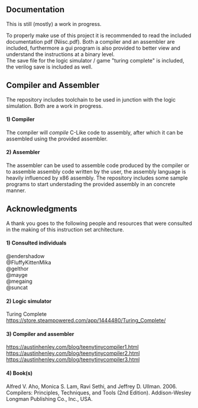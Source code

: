 
## Documentation
This is still (mostly) a work in progress.<br/>

To properly make use of this project it is recommended to read the included documentation pdf (Niisc.pdf). Both a compiler and an assembler are included, furthermore a gui program is also provided to better view and understand the instructions at a binary level.<br/>
The save file for the logic simulator / game "turing complete" is included, the verilog save is included as well.<br/>

## Compiler and Assembler
The repository includes toolchain to be used in junction with the logic simulation. Both are a work in progress.
#### 1) Compiler
The compiler will *compile* C-Like code to assembly, after which it can be assembled using the provided assembler.

#### 2) Assembler
The assembler can be used to assemble code produced by the compiler or to assemble assembly code written by the user, the assembly language is heavily influenced by x86 assembly. The repository includes some sample programs to start understading the provided assembly in an concrete manner.

## Acknowledgments

A thank you goes to the following people and resources that were consulted in the making of this instruction set architecture.

#### 1) Consulted individuals

@endershadow<br/>
@FluffyKittenMika<br/>
@gelthor<br/>
@mayge<br/>
@megaing<br/>
@suncat


#### 2) Logic simulator
Turing Complete
https://store.steampowered.com/app/1444480/Turing_Complete/

#### 3) Compiler and assembler
https://austinhenley.com/blog/teenytinycompiler1.html
https://austinhenley.com/blog/teenytinycompiler2.html
https://austinhenley.com/blog/teenytinycompiler3.html

#### 4) Book(s)
Alfred V. Aho, Monica S. Lam, Ravi Sethi, and Jeffrey D. Ullman. 2006. Compilers: Principles, Techniques, and Tools (2nd Edition). Addison-Wesley Longman Publishing Co., Inc., USA.

